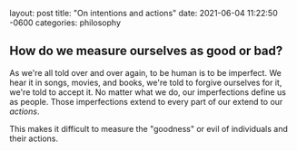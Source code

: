 layout: post
title:  "On intentions and actions"
date:   2021-06-04 11:22:50 -0600
categories: philosophy

## How do we measure ourselves as good or bad?

As we're all told over and over again, to be human is to be imperfect. We hear it in songs, movies, and books, we're told to forgive ourselves for it, we're told to accept it. No matter what we do, our imperfections define us as people. Those imperfections extend to every part of our  extend to our _actions_.


This makes it difficult to measure the "goodness" or evil of individuals and their actions.


